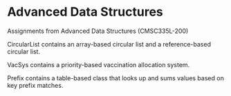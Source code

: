 Advanced Data Structures
========================

Assignments from Advanced Data Structures (CMSC335L-200)

CircularList contains an array-based circular list and a reference-based circular list.

VacSys contains a priority-based vaccination allocation system.

Prefix contains a table-based class that looks up and sums values based on key prefix matches.

